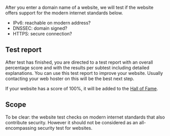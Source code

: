 After you enter a domain name of a website, we will test if the website offers support for the modern internet standards below.
* IPv6: reachable on modern address?
* DNSSEC: domain signed?
* HTTPS: secure connection?

## Test report
After test has finished, you are directed to a test report with an overall percentage score and with the results per subtest including detailed explanations. You can use this test report to improve your website. Usually contacting your web hoster on this will be the best next step.

If your website has a score of 100%, it will be added to the [Hall of Fame](/halloffame/). 

## Scope
To be clear: the website test checks on modern internet standards that also contribute security. However it should not be considered as an all-encompassing security test for websites.
